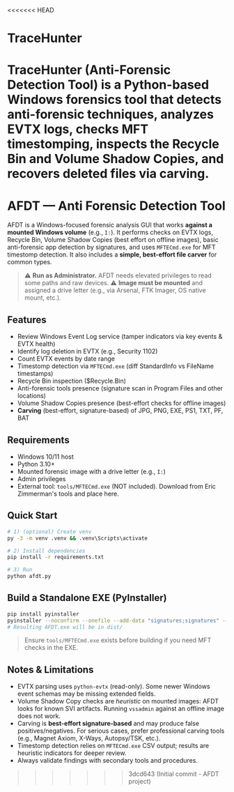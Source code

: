 <<<<<<< HEAD
# TraceHunter
TraceHunter (Anti-Forensic Detection Tool) is a Python-based Windows forensics tool that detects anti-forensic techniques, analyzes EVTX logs, checks MFT timestomping, inspects the Recycle Bin and Volume Shadow Copies, and recovers deleted files via carving.
=======
# AFDT — Anti Forensic Detection Tool

AFDT is a Windows-focused forensic analysis GUI that works **against a mounted Windows volume** (e.g., `I:`).
It performs checks on EVTX logs, Recycle Bin, Volume Shadow Copies (best effort on offline images), basic
anti-forensic app detection by signatures, and uses `MFTECmd.exe` for MFT timestomp detection.
It also includes a **simple, best-effort file carver** for common types.

> ⚠️ **Run as Administrator.** AFDT needs elevated privileges to read some paths and raw devices.
> ⚠️ **Image must be mounted** and assigned a drive letter (e.g., via Arsenal, FTK Imager, OS native mount, etc.).

## Features
- Review Windows Event Log service (tamper indicators via key events & EVTX health)
- Identify log deletion in EVTX (e.g., Security 1102)
- Count EVTX events by date range
- Timestomp detection via `MFTECmd.exe` (diff StandardInfo vs FileName timestamps)
- Recycle Bin inspection ($Recycle.Bin)
- Anti-forensic tools presence (signature scan in Program Files and other locations)
- Volume Shadow Copies presence (best-effort checks for offline images)
- **Carving** (best-effort, signature-based) of JPG, PNG, EXE, PS1, TXT, PF, BAT

## Requirements
- Windows 10/11 host
- Python 3.10+
- Mounted forensic image with a drive letter (e.g., `I:`)
- Admin privileges
- External tool: `tools/MFTECmd.exe` (NOT included). Download from Eric Zimmerman's tools and place here.

## Quick Start
```bash
# 1) (optional) Create venv
py -3 -m venv .venv && .venv\Scripts\activate

# 2) Install dependencies
pip install -r requirements.txt

# 3) Run
python afdt.py
```

## Build a Standalone EXE (PyInstaller)
```bash
pip install pyinstaller
pyinstaller --noconfirm --onefile --add-data "signatures;signatures" --add-binary "tools/MFTECmd.exe;tools" afdt.py
# Resulting AFDT.exe will be in dist/
```
> Ensure `tools/MFTECmd.exe` exists before building if you need MFT checks in the EXE.

## Notes & Limitations
- EVTX parsing uses `python-evtx` (read-only). Some newer Windows event schemas may be missing extended fields.
- Volume Shadow Copy checks are *heuristic* on mounted images: AFDT looks for known SVI artifacts. Running `vssadmin`
  against an offline image does not work.
- Carving is **best-effort signature-based** and may produce false positives/negatives. For serious cases, prefer
  professional carving tools (e.g., Magnet Axiom, X-Ways, Autopsy/TSK, etc.).
- Timestomp detection relies on `MFTECmd.exe` CSV output; results are heuristic indicators for deeper review.
- Always validate findings with secondary tools and procedures.
>>>>>>> 3dcd643 (Initial commit - AFDT project)
